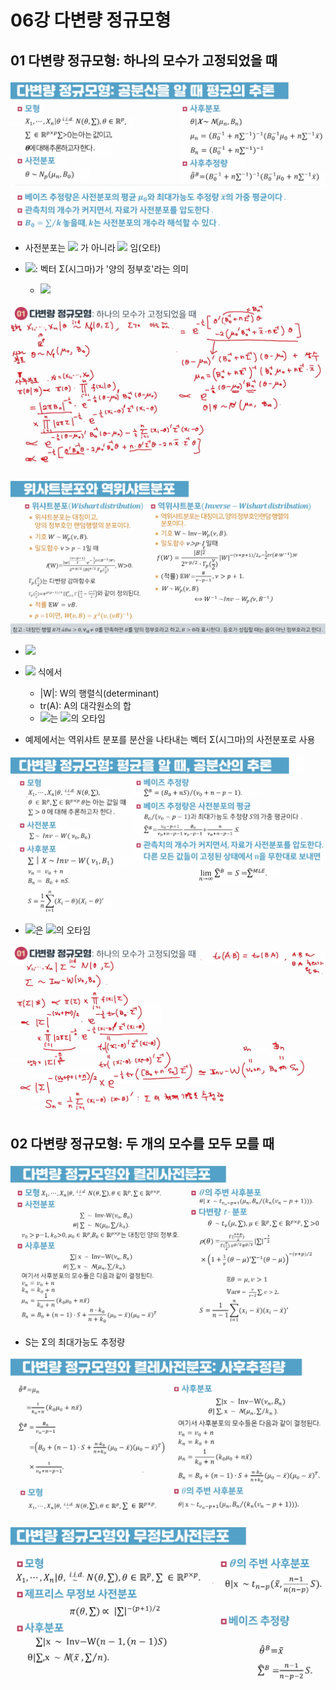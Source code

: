 # 06강 다변량 정규모형

## 01 다변량 정규모형: 하나의 모수가 고정되었을 때

![다변량 정규모형1-1](./image/06_01_capture1.png)  

- 사전분포는 <img src="https://latex.codecogs.com/svg.image?\theta\sim N_p(\mu_n,B_0)"> 가 아니라 <img src="https://latex.codecogs.com/svg.image?\theta\sim N_p(\mu_0,B_0)"> 임(오타)

- <img src="https://latex.codecogs.com/svg.image?\Sigma>0">: 벡터 Σ(시그마)가 '양의 정부호'라는 의미
  - <img src="https://latex.codecogs.com/svg.image?\Sigma>0\;\Leftrightarrow\;a'\Sigma a>0,\;\;\; a\neq0, a\in\mathbb{R}^P">

![다변량 정규모형1-2](./image/06_01_capture2.png)  

![다변량 정규모형1-3](./image/06_01_capture3.png)  

- <img src="https://latex.codecogs.com/svg.image?W\sim W_p(\nu,B),\;\;\; \nu>p-1, B\in\mathbb{R}^{P\times P}">

- <img src="https://latex.codecogs.com/svg.image?f(W)=\frac{|W|^{\frac{\nu-p-1}{2}}\cdot e^{-\frac{1}{2}tr(B^{-1}\cdot W)}}{2^{\nu\cdot p/2}\cdot|B|^{\nu/2}\cdot\Gamma_p(\frac{\nu}{2})}"> 식에서
  - |W|: W의 행렬식(determinant)
  - tr(A): A의 대각원소의 합
  - <img src="https://latex.codecogs.com/svg.image?(B^{-1}.W)">는 <img src="https://latex.codecogs.com/svg.image?(B^{-1}\cdot W)">의 오타임

- 예제에서는 역위샤트 분포를 분산을 나타내는 벡터 Σ(시그마)의 사전분포로 사용

![다변량 정규모형1-4](./image/06_01_capture4.png)  

- <img src="https://latex.codecogs.com/svg.image?\Sigma|X\sim Inv-W(\nu_1, B_1)">은  <img src="https://latex.codecogs.com/svg.image?\Sigma|X\sim Inv-W(\nu_n, B_n)">의 오타임

![다변량 정규모형1-5](./image/06_01_capture5.png)  

## 02 다변량 정규모형: 두 개의 모수를 모두 모를 때

![다변량 정규모형2-1](./image/06_02_capture1.png)  

- S는 Σ의 최대가능도 추정량

![다변량 정규모형2-2](./image/06_02_capture2.png)  

![다변량 정규모형2-3](./image/06_02_capture3.png)  

